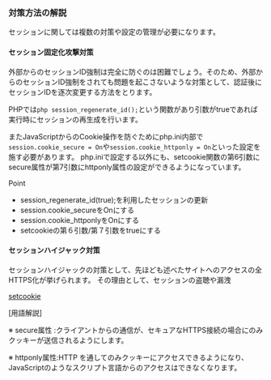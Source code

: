 ### 対策方法の解説
セッションに関しては複数の対策や設定の管理が必要になります。
#### セッション固定化攻撃対策
外部からのセッションID強制は完全に防ぐのは困難でしょう。そのため、外部からのセッションID強制をされても問題を起こさないような対策として、認証後にセッションIDを逐次変更する方法をとります。

PHPでは```php session_regenerate_id();```という関数があり引数がtrueであれば実行時にセッションの再生成を行います。

またJavaScriptからのCookie操作を防ぐためにphp.ini内部で```session.cookie_secure = On```や```session.cookie_httponly = On```といった設定を施す必要があります。
php.iniで設定する以外にも、setcookie関数の第6引数にsecure属性が第7引数にhttponly属性の設定ができるようになっています。

Point

- session_regenerate_id(true);を利用したセッションの更新
- session.cookie_secureをOnにする
- session.cookie_httponlyをOnにする
- setcookieの第６引数/第７引数をtrueにする

#### セッションハイジャック対策
セッションハイジャックの対策として、先ほども述べたサイトへのアクセスの全HTTPS化が挙げられます。
その理由として、セッションの盗聴や漏洩

[setcookie](http://php.net/manual/ja/function.setcookie.php)

[用語解説]

※ secure属性  :クライアントからの通信が、セキュアなHTTPS接続の場合にのみクッキーが送信されるようにします。

※ httponly属性:HTTP を通してのみクッキーにアクセスできるようになり、JavaScriptのようなスクリプト言語からのアクセスはできなくなります。
